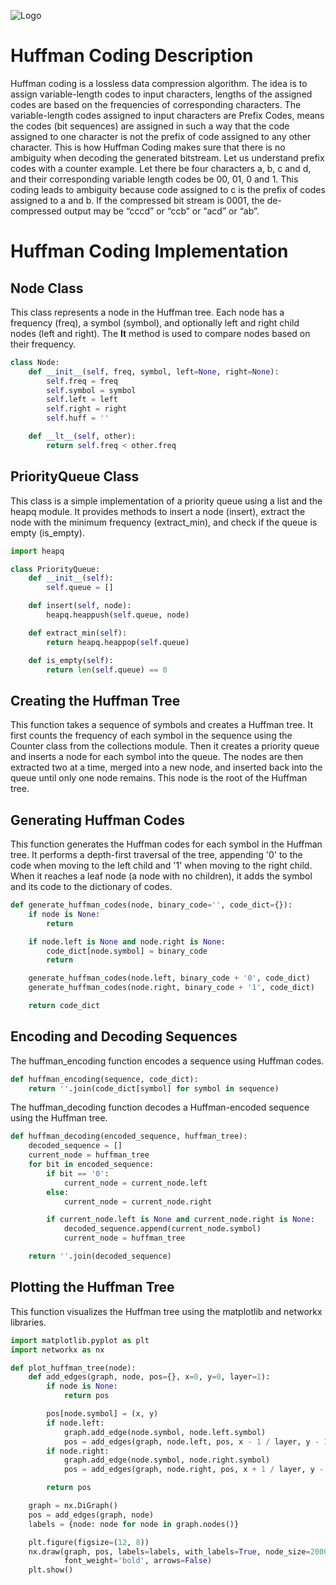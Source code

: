 ![Logo](https://66.media.tumblr.com/31491223671803eaf1459c95805c2225/tumblr_puc2j2wa1N1tgo74ho1_1280.gif)

# Huffman Coding Description

Huffman coding is a lossless data compression algorithm. The idea is to assign variable-length codes to input characters, lengths of the assigned codes are based on the frequencies of corresponding characters. 
The variable-length codes assigned to input characters are Prefix Codes, means the codes (bit sequences) are assigned in such a way that the code assigned to one character is not the prefix of code assigned to any other character. This is how Huffman Coding makes sure that there is no ambiguity when decoding the generated bitstream. 
Let us understand prefix codes with a counter example. Let there be four characters a, b, c and d, and their corresponding variable length codes be 00, 01, 0 and 1. This coding leads to ambiguity because code assigned to c is the prefix of codes assigned to a and b. If the compressed bit stream is 0001, the de-compressed output may be “cccd” or “ccb” or “acd” or “ab”.

# Huffman Coding Implementation

## Node Class
This class represents a node in the Huffman tree. Each node has a frequency (freq), a symbol (symbol), and optionally left and right child nodes (left and right). The __lt__ method is used to compare nodes based on their frequency.

```python
class Node:
    def __init__(self, freq, symbol, left=None, right=None):
        self.freq = freq
        self.symbol = symbol
        self.left = left
        self.right = right
        self.huff = ''

    def __lt__(self, other):
        return self.freq < other.freq
```

## PriorityQueue Class

This class is a simple implementation of a priority queue using a list and the heapq module. It provides methods to insert a node (insert), extract the node with the minimum frequency (extract_min), and check if the queue is empty (is_empty).

```python
import heapq

class PriorityQueue:
    def __init__(self):
        self.queue = []

    def insert(self, node):
        heapq.heappush(self.queue, node)

    def extract_min(self):
        return heapq.heappop(self.queue)

    def is_empty(self):
        return len(self.queue) == 0
```

## Creating the Huffman Tree

This function takes a sequence of symbols and creates a Huffman tree. It first counts the frequency of each symbol in the sequence using the Counter class from the collections module. Then it creates a priority queue and inserts a node for each symbol into the queue. The nodes are then extracted two at a time, merged into a new node, and inserted back into the queue until only one node remains. This node is the root of the Huffman tree.

## Generating Huffman Codes

This function generates the Huffman codes for each symbol in the Huffman tree. It performs a depth-first traversal of the tree, appending '0' to the code when moving to the left child and '1' when moving to the right child. When it reaches a leaf node (a node with no children), it adds the symbol and its code to the dictionary of codes.

```python
def generate_huffman_codes(node, binary_code='', code_dict={}):
    if node is None:
        return

    if node.left is None and node.right is None:
        code_dict[node.symbol] = binary_code
        return

    generate_huffman_codes(node.left, binary_code + '0', code_dict)
    generate_huffman_codes(node.right, binary_code + '1', code_dict)

    return code_dict
```

## Encoding and Decoding Sequences

The huffman_encoding function encodes a sequence using Huffman codes.

```python
def huffman_encoding(sequence, code_dict):
    return ''.join(code_dict[symbol] for symbol in sequence)
```

The huffman_decoding function decodes a Huffman-encoded sequence using the Huffman tree.

```python
def huffman_decoding(encoded_sequence, huffman_tree):
    decoded_sequence = []
    current_node = huffman_tree
    for bit in encoded_sequence:
        if bit == '0':
            current_node = current_node.left
        else:
            current_node = current_node.right

        if current_node.left is None and current_node.right is None:
            decoded_sequence.append(current_node.symbol)
            current_node = huffman_tree

    return ''.join(decoded_sequence)
```

## Plotting the Huffman Tree

This function visualizes the Huffman tree using the matplotlib and networkx libraries.

```python
import matplotlib.pyplot as plt
import networkx as nx

def plot_huffman_tree(node):
    def add_edges(graph, node, pos={}, x=0, y=0, layer=1):
        if node is None:
            return pos

        pos[node.symbol] = (x, y)
        if node.left:
            graph.add_edge(node.symbol, node.left.symbol)
            pos = add_edges(graph, node.left, pos, x - 1 / layer, y - 1, layer + 1)
        if node.right:
            graph.add_edge(node.symbol, node.right.symbol)
            pos = add_edges(graph, node.right, pos, x + 1 / layer, y - 1, layer + 1)

        return pos

    graph = nx.DiGraph()
    pos = add_edges(graph, node)
    labels = {node: node for node in graph.nodes()}

    plt.figure(figsize=(12, 8))
    nx.draw(graph, pos, labels=labels, with_labels=True, node_size=2000, node_color='skyblue', font_size=10,
            font_weight='bold', arrows=False)
    plt.show()
```

